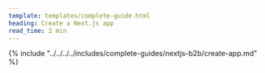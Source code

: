 ```yaml
---
template: templates/complete-guide.html
heading: Create a Next.js app
read_time: 2 min
---
```


{% include "../../../../includes/complete-guides/nextjs-b2b/create-app.md" %}